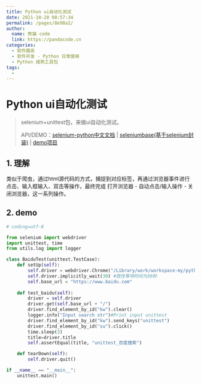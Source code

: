 ```yaml
---
title: Python ui自动化测试
date: 2021-10-28 08:57:34
permalink: /pages/8e98a2/
author: 
  name: 熊猫 code
  link: https://pandacode.cn
categories: 
  - 软件服务
  - 软件开发 - Python 日常使用
  - Python 成熟工具包
tags: 
  - 
---
```


# Python ui自动化测试

> selenium+unittest包，来做ui自动化测试。
>
> 
>
> API/DEMO：[selenium-python中文文档](https://python-selenium-zh.readthedocs.io/zh_CN/latest/) | [seleniumbase(基于selenium封装)](https://github.com/guoshunfa/SeleniumBase) | [demo项目](https://gitee.com/guoshunfa/python-selenium-unittest) 

## 1. 理解

类似于爬虫，通过html源代码的方式，捕捉到对应标签，再通过浏览器事件进行点击、输入框输入、双击等操作，最终完成 打开浏览器 - 自动点击/输入操作 - 关闭浏览器，这一系列操作。

## 2. demo

```python
# coding=utf-8

from selenium import webdriver
import unittest, time
from utils.log import logger

class BaiduTest(unittest.TestCase):
    def setUp(self):
        self.driver = webdriver.Chrome("/Library/work/workspace-my/python/chromedriver")
        self.driver.implicitly_wait(30) #隐性等待时间为30秒
        self.base_url = "https://www.baidu.com"
    
    def test_baidu(self):
        driver = self.driver
        driver.get(self.base_url + "/")
        driver.find_element_by_id("kw").clear()
        logger.info("Input search str")#Print input unittest
        driver.find_element_by_id("kw").send_keys("unittest")
        driver.find_element_by_id("su").click()
        time.sleep(3)
        title=driver.title
        self.assertEqual(title, "unittest_百度搜索") 

    def tearDown(self):
        self.driver.quit()

if __name__ == "__main__":
    unittest.main()
```

